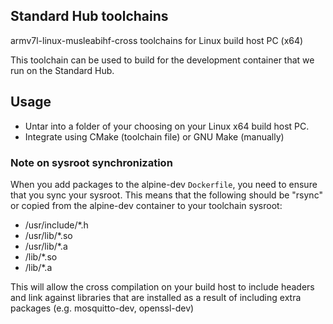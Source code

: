 ## Standard Hub toolchains

armv7l-linux-musleabihf-cross toolchains for Linux build host PC (x64)

This toolchain can be used to build for the development container that we run on the Standard Hub.

## Usage

- Untar into a folder of your choosing on your Linux x64 build host PC. 
- Integrate using CMake (toolchain file) or GNU Make (manually)

### Note on sysroot synchronization

When you add packages to the alpine-dev `Dockerfile`, you need to ensure that you sync your sysroot.
This means that the following should be "rsync" or copied from the alpine-dev container to your toolchain sysroot:

- /usr/include/*.h
- /usr/lib/*.so
- /usr/lib/*.a
- /lib/*.so
- /lib/*.a

This will allow the cross compilation on your build host to include headers and link against libraries that are installed as a result of including extra packages (e.g. mosquitto-dev, openssl-dev)
